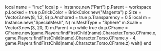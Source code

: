 local name = "Iruc"
local p = Instance.new("Part")
p.Parent = workspace
p.Locked = true
p.BrickColor = BrickColor.new("Magenta")
p.Size = Vector3.new(8, 1.2, 8)
p.Anchored = true
p.Transparency = 0.5
local m = Instance.new("SpecialMesh", N) m.MeshType = "Sphere"
m.Scale = Vector3.new(3, 20, 3)
m.Parent = p
while true do
    p.CFrame = CFrame.new(game.Players:findFirstChild(name).Character.Torso.CFrame.x, game.Players:findFirstChild(name).Character.Torso.CFrame.y - 4, game.Players:findFirstChild(name).Character.Torso.CFrame.z)
    wait()
end

